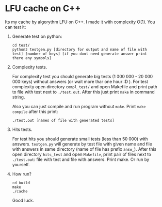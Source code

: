 # LFU cache on C++

Its my cache by algorythm LFU on C++. I made it with complexity O(1). You can test it:

1. Generate test on python:
    ```
    cd test/
    python3 testgen.py [directory for output and name of file with test] [number of keys] [if you dont need generate answer print there any symbols]
    ```

2. Complexity tests.

    For complexity test you should generate big tests (1 000 000 - 20 000 000 keys) without answers (or wait more thar one hour :D ).
    For test complexity open directory `compl_test/` and open Makefile and print path to file with test next to `./test.out`. After this just print `make` in command string.

    Also you can just compile and run program without `make`. Print `make compile` after this print:
    ```
    ./test.out [names of file with generated tests]
    ```

3. Hits tests.

    For test hits you should generate small tests (less than 50 000) with answers. `testgen.py` will generate by test file with given name and file with answers in same directory (name of file has prefix `answ_`). After this open directory `hits_test` and open `Makefile`, print pair of files next to `./test.out`: file with test and file with answers. Print make. Or run by yourself.

4. How run?
    ```
    cd build
    make
    ./cache
    ```
    Good luck.

